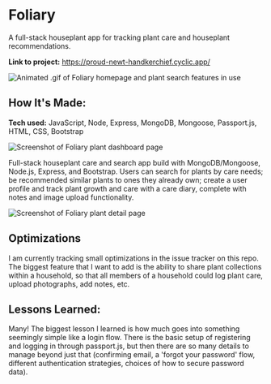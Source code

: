 # Foliary
A full-stack houseplant app for tracking plant care and houseplant recommendations.

**Link to project:** https://proud-newt-handkerchief.cyclic.app/

![Animated .gif of Foliary homepage and plant search features in use](https://user-images.githubusercontent.com/96848086/184700355-05bb8887-5441-4a24-9846-132bdae690ac.gif)

## How It's Made:

**Tech used:** JavaScript, Node, Express, MongoDB, Mongoose, Passport.js, HTML, CSS, Bootstrap

![Screenshot of Foliary plant dashboard page](https://user-images.githubusercontent.com/96848086/184702875-fe88aa84-441d-480f-8b42-759e01427033.png)



Full-stack houseplant care and search app build with MongoDB/Mongoose, Node.js, Express, and Bootstrap. Users can search for plants by care needs; be recommended similar plants to ones they already own; create a user profile and track plant growth and care with a care diary, complete with notes and image upload functionality.

![Screenshot of Foliary plant detail page](https://user-images.githubusercontent.com/96848086/184702852-ac29dde9-0c6d-49a3-ae42-e039e5f11db5.png)

## Optimizations

I am currently tracking small optimizations in the issue tracker on this repo. The biggest feature that I want to add is the ability to share plant collections within a household, so that all members of a household could log plant care, upload photographs, add notes, etc. 

## Lessons Learned:

Many! The biggest lesson I learned is how much goes into something seemingly simple like a login flow. There is the basic setup of registering and logging in through passport.js, but then there are so many details to manage beyond just that (confirming email, a 'forgot your password' flow, different authentication strategies, choices of how to secure password data). 

